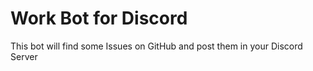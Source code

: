 # Work Bot for Discord

This bot will find some Issues on GitHub and post them in your Discord Server
